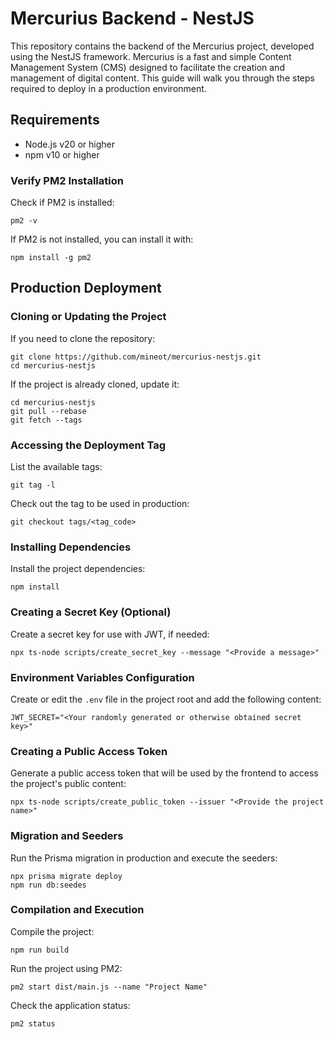 # Mercurius Backend - NestJS

This repository contains the backend of the Mercurius project, developed using the NestJS framework. Mercurius is a fast and simple Content Management System (CMS) designed to facilitate the creation and management of digital content. This guide will walk you through the steps required to deploy in a production environment.

## Requirements

- Node.js v20 or higher
- npm v10 or higher

### Verify PM2 Installation

Check if PM2 is installed:

```shell
pm2 -v
```

If PM2 is not installed, you can install it with:

```shell
npm install -g pm2
```

## Production Deployment

### Cloning or Updating the Project

If you need to clone the repository:

```shell
git clone https://github.com/mineot/mercurius-nestjs.git
cd mercurius-nestjs
```

If the project is already cloned, update it:

```shell
cd mercurius-nestjs
git pull --rebase
git fetch --tags
```

### Accessing the Deployment Tag

List the available tags:

```shell
git tag -l
```

Check out the tag to be used in production:

```shell
git checkout tags/<tag_code>
```

### Installing Dependencies

Install the project dependencies:

```shell
npm install
```

### Creating a Secret Key (Optional)

Create a secret key for use with JWT, if needed:

```shell
npx ts-node scripts/create_secret_key --message "<Provide a message>"
```

### Environment Variables Configuration

Create or edit the `.env` file in the project root and add the following content:

```shell
JWT_SECRET="<Your randomly generated or otherwise obtained secret key>"
```

### Creating a Public Access Token

Generate a public access token that will be used by the frontend to access the project's public content:

```shell
npx ts-node scripts/create_public_token --issuer "<Provide the project name>"
```

### Migration and Seeders

Run the Prisma migration in production and execute the seeders:

```shell
npx prisma migrate deploy
npm run db:seedes
```

### Compilation and Execution

Compile the project:

```shell
npm run build
```

Run the project using PM2:

```shell
pm2 start dist/main.js --name "Project Name"
```

Check the application status:

```shell
pm2 status
```
